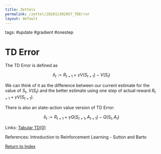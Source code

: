 ```yaml
---
title: Zettels
permalink: /zettel/202011302057_TDError
layout: default
---
```

tags: #update #gradient #onestep

# TD Error

The TD Error is defined as 

$$
\delta_t := R_{t+1} + \gamma V(S_{t+1}) - V(S_t)
$$

We can think of it as the difference between our current estimate for the value 
of $S_t$, $V(S_t)$ and the better estimate using one step of actual reward 
$R_{t+1} + \gamma V(S_{t+1})$.

There is also an state-action value version of TD Error:

$$ \delta_t := R_{t+1} + \gamma Q(S_{t+1}, A_{t+1}) - Q(S_t, A_t) $$

Links: [Tabular TD(0)](202011302050_tabularTDZero)

References: Introduction to Reinforcement Learning - Sutton and Barto

[Return to Index](index)